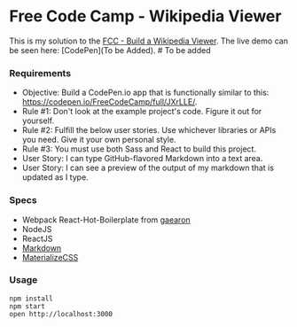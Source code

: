 Free Code Camp - Wikipedia Viewer
=====================

This is my solution to the [FCC - Build a Wikipedia Viewer](https://www.freecodecamp.com/challenges/build-a-markdown-previewer).
The live demo can be seen here: [CodePen](To be Added). # To be added

### Requirements
* Objective: Build a CodePen.io app that is functionally similar to this: https://codepen.io/FreeCodeCamp/full/JXrLLE/.
* Rule #1: Don't look at the example project's code. Figure it out for yourself.
* Rule #2: Fulfill the below user stories. Use whichever libraries or APIs you need. Give it your own personal style.
* Rule #3: You must use both Sass and React to build this project.
* User Story: I can type GitHub-flavored Markdown into a text area.
* User Story: I can see a preview of the output of my markdown that is updated as I type.


### Specs

* Webpack React-Hot-Boilerplate from [gaearon](https://github.com/gaearon/react-hot-boilerplate)
* NodeJS
* ReactJS
* [Markdown](https://github.com/evilstreak/markdown-js)
* [MaterializeCSS](http://materializecss.com)

### Usage

```
npm install
npm start
open http://localhost:3000
```
